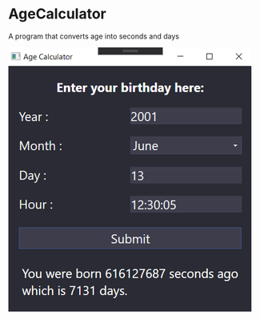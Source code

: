 # AgeCalculator
A program that converts age into seconds and days

![alt text](https://github.com/Zofia-Szybalska/AgeCalculator/blob/main/Przelicznik_wieku/Przelicznik_wieku/Screenshot.png?raw=true)
